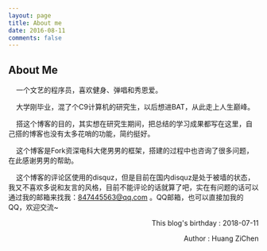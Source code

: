 ```yaml
---
layout: page
title: About me
date: 2016-08-11
comments: false
---
```


## About Me

&#160;&#160;&#160;&#160;一个文艺的程序员，喜欢健身、弹唱和秀恩爱。

&#160;&#160;&#160;&#160;大学刚毕业，混了个C9计算机的研究生，以后想进BAT，从此走上人生巅峰。

&#160;&#160;&#160;&#160;搭这个博客的目的，其实想在研究生期间，把总结的学习成果都写在这里，自己搭的博客也没有太多花哨的功能，简约挺好。

&#160;&#160;&#160;&#160;这个博客是Fork资深电科大佬男男的框架，搭建的过程中也咨询了很多问题，在此感谢男男的帮助。

&#160;&#160;&#160;&#160;这个博客的评论区使用的disquz，但是目前在国内disquz是处于被墙的状态，我又不喜欢多说和友言的风格，目前不能评论的话就算了吧，实在有问题的话可以通过我的邮箱来找我：847445563@qq.com 。QQ邮箱，也可以直接加我的QQ，欢迎交流~

<p align="right">This blog's birthday  :  2018-07-11 </p>
<p align="right"> Author  :  Huang ZiChen </p> 
